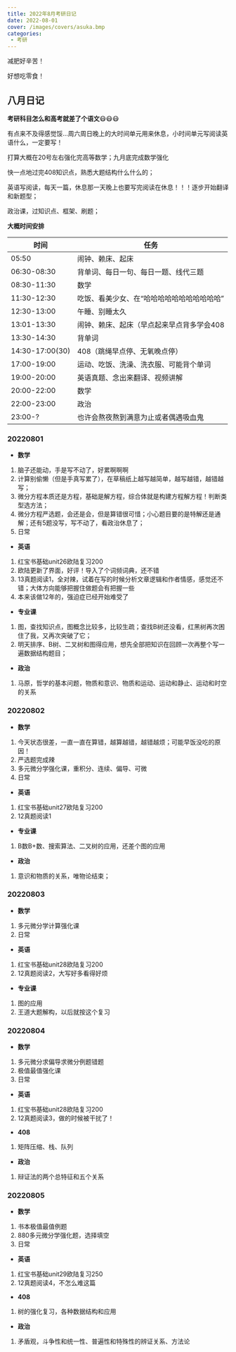 ```yaml
---
title: 2022年8月考研日记
date: 2022-08-01
cover: /images/covers/asuka.bmp
categories:
 - 考研
---
```


减肥好辛苦！

好想吃零食！

<!-- more -->


## 八月日记

**考研科目怎么和高考就差了个语文**:mask::mask::mask:

有点来不及得感觉馁...周六周日晚上的大时间单元用来休息，小时间单元写阅读英语什么，一定要写！

打算大概在20号左右强化完高等数学；九月底完成数学强化

快一点地过完408知识点，熟悉大题结构什么什么的；

英语写阅读，每天一篇，休息那一天晚上也要写完阅读在休息！！！逐步开始翻译和新题型；

政治课，过知识点、框架、刷题；

**大概时间安排**

| 时间            | 任务                                       |
| --------------- | ------------------------------------------ |
| 05:50           | 闹钟、赖床、起床                           |
| 06:30-08:30     | 背单词、每日一句、每日一题、线代三题       |
| 08:30-11:30     | 数学                                       |
| 11:30-12:30     | 吃饭、看美少女、在“哈哈哈哈哈哈哈哈哈哈哈” |
| 12:30-13:00     | 午睡、别睡太久                             |
| 13:01-13:30     | 闹钟、赖床、起床（早点起来早点背多学会408  |
| 13:30-14:30     | 背单词                                     |
| 14:30-17:00(30) | 408（跳绳早点停、无氧晚点停）              |
| 17:00-19:00     | 运动、吃饭、洗澡、洗衣服、可能背个单词     |
| 19:00-20:00     | 英语真题、念出来翻译、视频讲解             |
| 20:00-22:00     | 数学                                       |
| 22:00-23:00     | 政治                                       |
| 23:00-?         | 也许会熬夜熬到满意为止或者偶遇吸血鬼       |

### 20220801

- **数学**

1. 脑子还能动，手是写不动了，好累啊啊啊
2. 计算别偷懒（但是手真写累了），在草稿纸上越写越简单，越写越错，越错越写；
3. 微分方程本质还是方程，基础是解方程，综合体就是构建方程解方程！判断类型选方法；
4. 微分方程严选题，会还是会，但是算错很可惜；小心题目要的是特解还是通解；还有5题没写，写不动了，看政治休息了；
5. 日常

- **英语**

1. 红宝书基础unit26欧陆复习200
2. 欧陆更新了界面，好评！导入了个词频词典，还不错
3. 13真题阅读1，全对辣，试着在写的时候分析文章逻辑和作者情感，感觉还不错；大体方向能够把握住做题会有把握一些
4. 本来该做12年的，强迫症已经开始难受了

- **专业课**

1. 图，查找知识点，图概念比较多，比较生疏；查找B树还没看，红黑树再次困住了我，又再次突破了它；
2. 明天排序、B树、二叉树和图得应用，想先全部把知识在回顾一次再整个写一遍数据结构题目；

- **政治**

1. 马原，哲学的基本问题，物质和意识、物质和运动、运动和静止、运动和时空的关系

### 20220802

- **数学**

1. 今天状态很差，一直一直在算错，越算越错，越错越烦；可能早饭没吃的原因！
2. 严选题完成辣
3. 多元微分学强化课，重积分、连续、偏导、可微
4. 日常

- **英语**

1. 红宝书基础unit27欧陆复习200
2. 12真题阅读1

- **专业课**

1. B数B+数、搜索算法、二叉树的应用，还差个图的应用

- **政治**

1. 意识和物质的关系，唯物论结束；

### 20220803

- **数学**

1. 多元微分学计算强化课
2. 日常

- **英语**

1. 红宝书基础unit28欧陆复习200
2. 12真题阅读2，大写好多看得好烦

- **专业课**

1. 图的应用
2. 王道大题解构，以后就按这个复习

### 20220804

- **数学**

1. 多元微分求偏导求微分例题错题
2. 极值最值强化课
3. 日常

- **英语**

1. 红宝书基础unit28欧陆复习200
2. 12真题阅读3，做的时候被干扰了！

- **408**

1. 矩阵压缩、栈、队列

- **政治**

1. 辩证法的两个总特征和五个关系

### 20220805

- **数学**

1. 书本极值最值例题
2. 880多元微分学强化题，选择填空
3. 日常


- **英语**

1. 红宝书基础unit29欧陆复习250
2. 12真题阅读4，不怎么难这篇

- **408**

1. 树的强化复习，各种数据结构和应用

- **政治**

1. 矛盾观，斗争性和统一性、普遍性和特殊性的辨证关系、方法论